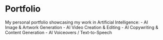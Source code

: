 # Portfolio
My personal portfolio showcasing my work in Artificial Intelligence: - AI Image &amp; Artwork Generation - AI Video Creation &amp; Editing - AI Copywriting &amp; Content Generation - AI Voiceovers / Text-to-Speech
